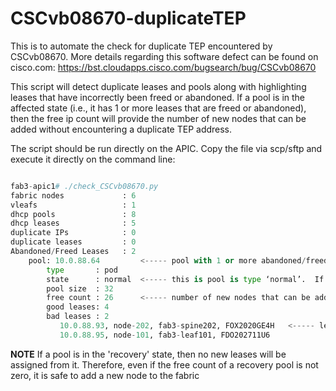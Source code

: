 # CSCvb08670-duplicateTEP
This is to automate the check for duplicate TEP encountered by CSCvb08670.  More details regarding this software defect can be found on cisco.com:
https://bst.cloudapps.cisco.com/bugsearch/bug/CSCvb08670

This script will detect duplicate leases and pools along with highlighting leases that have incorrectly been freed or abandoned.  If a pool is in the affected state (i.e., it has 1 or more leases that are freed or abandoned), then the free ip count will provide the number of new nodes that can be added without encountering a duplicate TEP address.  

The script should be run directly on the APIC.  Copy the file via scp/sftp and execute it directly on the command line: 

```python

fab3-apic1# ./check_CSCvb08670.py
fabric nodes             : 6
vleafs                   : 1
dhcp pools               : 8
dhcp leases              : 5
duplicate IPs            : 0
duplicate leases         : 0
Abandoned/Freed Leases   : 2
    pool: 10.0.88.64         <----- pool with 1 or more abandoned/freed leases
        type       : pod
        state      : normal  <----- this is pool is type ‘normal’.  If it is ‘recovery’, then it is unused anyways
        pool size  : 32
        free count : 26      <----- number of new nodes that can be added before duplicate TEP will be assigned
        good leases: 4
        bad leases : 2
           10.0.88.93, node-202, fab3-spine202, FOX2020GE4H   <----- lease/node that has abandoned/freed lease
           10.0.88.95, node-101, fab3-leaf101, FDO202711U6

```

__NOTE__ If a pool is in the 'recovery' state, then no new leases will be assigned from it.  Therefore, even if the free count of a recovery pool is not zero, it is safe to add a new node to the fabric
